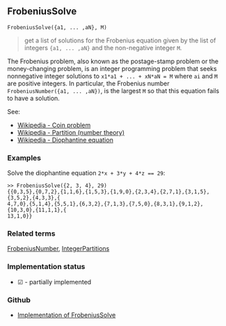 ## FrobeniusSolve

```
FrobeniusSolve({a1, ... ,aN}, M)
```

> get a list of solutions for the Frobenius equation given by the list of integers `{a1, ... ,aN}` and the non-negative integer `M`.

The Frobenius problem, also known as the postage-stamp problem or the money-changing problem, is an integer programming problem that seeks nonnegative integer solutions to `x1*a1 + ... + xN*aN = M` where `ai` and `M` are positive integers.
In particular, the Frobenius number `FrobeniusNumber({a1, ... ,aN})`, is the largest `M` so that this equation fails to have a solution.

See: 
* [Wikipedia - Coin problem](https://en.wikipedia.org/wiki/Coin_problem)
* [Wikipedia - Partition (number theory)](https://en.wikipedia.org/wiki/Partition_(number_theory))
* [Wikipedia - Diophantine equation](https://en.wikipedia.org/wiki/Diophantine_equation)

### Examples

Solve the diophantine equation `2*x + 3*y + 4*z == 29`:

```
>> FrobeniusSolve({2, 3, 4}, 29)
{{0,3,5},{0,7,2},{1,1,6},{1,5,3},{1,9,0},{2,3,4},{2,7,1},{3,1,5},{3,5,2},{4,3,3},{
4,7,0},{5,1,4},{5,5,1},{6,3,2},{7,1,3},{7,5,0},{8,3,1},{9,1,2},{10,3,0},{11,1,1},{
13,1,0}}
```

### Related terms 
[FrobeniusNumber](FrobeniusNumber.md), [IntegerPartitions](IntegerPartitions.md) 






### Implementation status

* &#x2611; - partially implemented

### Github

* [Implementation of FrobeniusSolve](https://github.com/axkr/symja_android_library/blob/master/symja_android_library/matheclipse-core/src/main/java/org/matheclipse/core/reflection/system/FrobeniusSolve.java#L59) 
